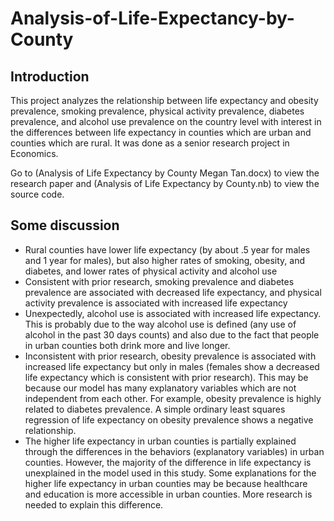 # Analysis-of-Life-Expectancy-by-County

## Introduction
This project analyzes the relationship between life expectancy and obesity prevalence, smoking prevalence, physical activity prevalence, diabetes prevalence, and alcohol use prevalence on the country level with interest in the differences between life expectancy in counties which are urban and counties which are rural. It was done as a senior research project in Economics.

Go to (Analysis of Life Expectancy by County Megan Tan.docx) to view the research paper and (Analysis of Life Expectancy by County.nb) to view the source code.

## Some discussion
- Rural counties have lower life expectancy (by about .5 year for males and 1 year for males), but also higher rates of smoking, obesity, and diabetes, and lower rates of physical activity and alcohol use
- Consistent with prior research, smoking prevalence and diabetes prevalence are associated with decreased life expectancy, and physical activity prevalence is associated with increased life expectancy
- Unexpectedly, alcohol use is associated with increased life expectancy. This is probably due to the way alcohol use is defined (any use of alcohol in the past 30 days counts) and also due to the fact that people in urban counties both drink more and live longer.
- Inconsistent with prior research, obesity prevalence is associated with increased life expectancy but only in males (females show a decreased life expectancy which is consistent with prior research). This may be because our model has many explanatory variables which are not independent from each other. For example, obesity prevalence is highly related to diabetes prevalence. A simple ordinary least squares regression of life expectancy on obesity prevalence shows a negative relationship.
- The higher life expectancy in urban counties is partially explained through the differences in the behaviors (explanatory variables) in urban counties. However, the majority of the difference in life expectancy is unexplained in the model used in this study. Some explanations for the higher life expectancy in urban counties may be because healthcare and education is more accessible in urban counties. More research is needed to explain this difference.